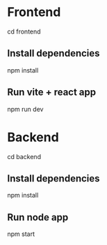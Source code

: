 # Frontend
cd frontend
## Install dependencies
npm install
## Run vite + react app
npm run dev

# Backend
cd backend

## Install dependencies
npm install

## Run node app
npm start
